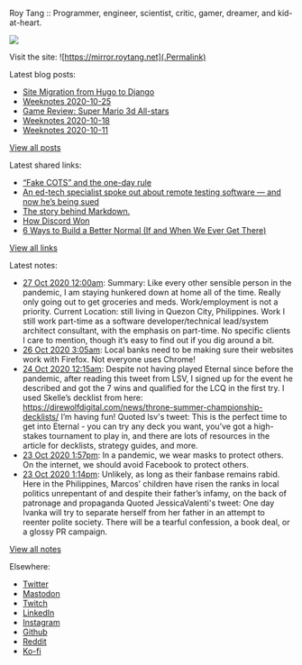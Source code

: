 Roy Tang :: Programmer, engineer, scientist, critic, gamer, dreamer, and kid-at-heart.

![](https://roytang.net/img/profile.jpg)

Visit the site: ![https://mirror.roytang.net](.Permalink)

Latest blog posts:
    

- [Site Migration from Hugo to Django](https://mirror.roytang.net/2020/10/site-migration-from-hugo-to-django/)
- [Weeknotes 2020-10-25](https://mirror.roytang.net/2020/10/weeknotes-2020-10-25/)
- [Game Review: Super Mario 3d All-stars](https://mirror.roytang.net/2020/10/mario-3d-all-stars/)
- [Weeknotes 2020-10-18](https://mirror.roytang.net/2020/10/weeknotes-2020-10-18/)
- [Weeknotes 2020-10-11](https://mirror.roytang.net/2020/10/weeknotes-2020-10-11/)

[View all posts](https://mirror.roytang.net/blog)

Latest shared links:
    

- [“Fake COTS” and the one-day rule](https://mirror.roytang.net/2020/10/fake-cots-and-the-one-day-rule/)
- [An ed-tech specialist spoke out about remote testing software — and now he’s being sued](https://mirror.roytang.net/2020/10/an-ed-tech-specialist-spoke-out-about-remote-testing-software-and-now-hes-being-sued/)
- [The story behind Markdown.](https://mirror.roytang.net/2020/10/the-story-behind-markdown/)
- [How Discord Won](https://mirror.roytang.net/2020/10/how-discord-won/)
- [6 Ways to Build a Better Normal (If and When We Ever Get There)](https://mirror.roytang.net/2020/10/6-ways-to-build-a-better-normal-if-and-when-we-ever-get-there/)

[View all links](https://mirror.roytang.net/links)

Latest notes:
    

- [27 Oct 2020 12:00am](https://mirror.roytang.net/2020/10/current-status/): Summary:  Like every other sensible person in the pandemic, I am staying hunkered down at home all of the time. Really only going out to get groceries and meds. Work/employment is not a priority.  Current Location:  still living in Quezon City, Philippines.  Work  I still work part-time as a software developer/technical lead/system architect consultant, with the emphasis on part-time. No specific clients I care to mention, though it&rsquo;s easy to find out if you dig around a bit.
- [26 Oct 2020 3:05am](https://mirror.roytang.net/2020/10/1320562175245598721/): Local banks need to be making sure their websites work with Firefox. Not everyone uses Chrome!
- [24 Oct 2020 12:15am](https://mirror.roytang.net/2020/10/1319794495395745793/): Despite not having played Eternal since before the pandemic, after reading this tweet from LSV, I signed up for the event he described and got the 7 wins and qualified for the LCQ in the first try. I used Skelle&rsquo;s decklist from here: https://direwolfdigital.com/news/throne-summer-championship-decklists/
I&rsquo;m having fun!
Quoted lsv&#39;s tweet:   This is the perfect time to get into Eternal - you can try any deck you want, you&rsquo;ve got a high-stakes tournament to play in, and there are lots of resources in the article for decklists, strategy guides, and more.
- [23 Oct 2020 1:57pm](https://mirror.roytang.net/2020/10/a38e76d18c18ef7048cd755f7374f753/): In a pandemic, we wear masks to protect others.
On the internet, we should avoid Facebook to protect others.
- [23 Oct 2020 1:14pm](https://mirror.roytang.net/2020/10/1319628147726270467/): Unlikely, as long as their fanbase remains rabid. Here in the Philippines, Marcos&rsquo; children have risen the ranks in local politics unrepentant of and despite their father&rsquo;s infamy, on the back of patronage and propaganda
Quoted JessicaValenti&#39;s tweet:   One day Ivanka will try to separate herself from her father in an attempt to reenter polite society. There will be a tearful confession, a book deal, or a glossy PR campaign.

[View all notes](https://mirror.roytang.net/notes)

Elsewhere:

- [Twitter](https://twitter.com/roytang)
- [Mastodon](https://mastodon.technology/@roytang)
- [Twitch](https://twitch.tv/twitchyroy)
- [LinkedIn](https://www.linkedin.com/in/roytang)
- [Instagram](https://instagram.com/roytang0400)
- [Github](https://github.com/roytang)
- [Reddit](https://reddit.com/u/hungryroy)
- [Ko-fi](https://ko-fi.com/roytang)